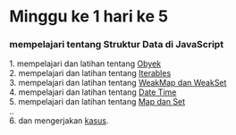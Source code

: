 <strong><h1>Minggu ke 1 hari ke 5 </h1></strong> 
<h3>mempelajari tentang Struktur Data di JavaScript</h3> 
1. mempelajari dan latihan tentang  <a href="https://github.com/ajisukmo44/praxis-academy/blob/master/novice/01-05/latihan/object.js">Obyek</a> <br>
2. mempelajari dan latihan tentang  <a href="https://github.com/ajisukmo44/praxis-academy/blob/master/novice/01-05/latihan/iterable.js">Iterables</a><br>
3. mempelajari dan latihan tentang  <a href="">WeakMap dan WeakSet</a><br>
4. mempelajari dan latihan tentang  <a href="https://github.com/ajisukmo44/praxis-academy/blob/master/novice/01-05/latihan/datetime.js">Date Time </a><br>
5. mempelajari dan latihan tentang  <a href="https://github.com/ajisukmo44/praxis-academy/blob/master/novice/01-05/latihan/mapset.js">Map dan Set </a><br>
..<br>
6. dan mengerjakan  <a href="https://github.com/ajisukmo44/praxis-academy/blob/master/novice/01-05/kasus/kasus1.js">kasus</a>.



